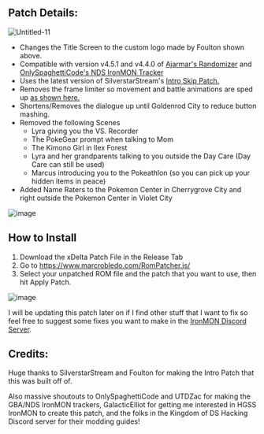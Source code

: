 ## Patch Details:
![Untitled-11](https://user-images.githubusercontent.com/109924208/196058456-1fb3616f-c87c-4d8f-a67e-25967b22bfd3.png)
- Changes the Title Screen to the custom logo made by Foulton shown above.
- Compatible with version v4.5.1 and v4.4.0 of [Ajarmar's Randomizer](https://github.com/Ajarmar/universal-pokemon-randomizer-zx) and [OnlySpaghettiCode's NDS IronMON Tracker](https://github.com/Brian0255/NDS-Ironmon-Tracker)
- Uses the latest version of SilverstarStream's [Intro Skip Patch.](https://www.pokecommunity.com/showthread.php?p=10481634)
- Removes the frame limiter so movement and battle animations are sped up [as shown here.](https://www.youtube.com/watch?v=P7P6tjsuNxY&t=77s)
- Shortens/Removes the dialogue up until Goldenrod City to reduce button mashing.
- Removed the following Scenes
  - Lyra giving you the VS. Recorder
  - The PokeGear prompt when talking to Mom
  - The Kimono Girl in Ilex Forest
  - Lyra and her grandparents talking to you outside the Day Care (Day Care can still be used)
  - Marcus introducing you to the Pokeathlon (so you can pick up your hidden items in peace)
- Added Name Raters to the Pokemon Center in Cherrygrove City and right outside the Pokemon Center in Violet City

![image](https://user-images.githubusercontent.com/109924208/195184355-c02e4cd5-54d1-4b78-b919-7323aa2c44cf.png)

## How to Install
1. Download the xDelta Patch File in the Release Tab
2. Go to https://www.marcrobledo.com/RomPatcher.js/
3. Select your unpatched ROM file and the patch that you want to use, then hit Apply Patch.

![image](https://user-images.githubusercontent.com/109924208/190934121-551e88bc-b0f6-4d09-80ef-4da0a72af52b.png)

I will be updating this patch later on if I find other stuff that I want to fix so feel free to suggest some fixes you want to make in the [IronMON Discord Server](https://discord.gg/Z5aruYafq4).

## Credits:

Huge thanks to SilverstarStream and Foulton for making the Intro Patch that this was built off of.

Also massive shoutouts to OnlySpaghettiCode and UTDZac for making the GBA/NDS IronMON trackers, GalacticElliot for getting me interested in HGSS IronMON to create this patch, and the folks in the Kingdom of DS Hacking Discord server for their modding guides!
